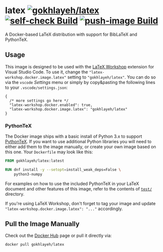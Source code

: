 # latex [![gokhlayeh/latex](https://img.shields.io/badge/Docker%20Hub-gokhlayeh%2Flatex-blue)](https://hub.docker.com/r/gokhlayeh/latex) [![self-check Build](https://github.com/ChiefGokhlayeh/latex/workflows/self-check/badge.svg)](https://github.com/ChiefGokhlayeh/latex/actions?query=workflow%3Aself-check) [![push-image Build](https://github.com/ChiefGokhlayeh/latex/workflows/push-image/badge.svg)](https://github.com/ChiefGokhlayeh/latex/actions?query=workflow%3Apush-image)

A Docker-based LaTeX distribution with support for BibLaTeX and PythonTeX.

## Usage

This image is designed to be used with the [LaTeX Workshop](https://marketplace.visualstudio.com/items?itemName=James-Yu.latex-workshop) extension for Visual Studio Code. To use it, change the `"latex-workshop.docker.image.latex"` setting to `"gokhlayeh/latex"`. You can do so via the `vscode` _Settings_ menu or simply by copy&pasting the following lines to your `.vscode/settings.json`:

```jsonc
{
  /* more settings go here */
  "latex-workshop.docker.enabled": true,
  "latex-workshop.docker.image.latex": "gokhlayeh/latex"
}
```

### PythonTeX

The Docker image ships with a basic install of Python 3.x to support [PythonTeX](https://www.ctan.org/pkg/pythontex). If you want to use additional Python libraries you will need to either add them to the image manually, or create your own image based on this one. Your `Dockerfile` may look like this:

```Dockerfile
FROM gokhlayeh/latex:latest

RUN dnf install -y --setopt=install_weak_deps=False \
    python3-numpy
```

For examples on how to use the included PythonTeX in your LaTeX document and other features of this image, refer to the contents of [`test/`](test) directory.

If you're using LaTeX Workshop, don't forget to tag your image and update `"latex-workshop.docker.image.latex": "..."` accordingly.

## Pull the Image Manually

Check out the [Docker Hub](https://hub.docker.com/r/gokhlayeh/latex) page or pull it directly via:

```sh
docker pull gokhlayeh/latex
```

